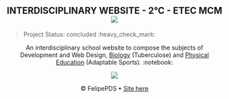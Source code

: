 # <h2 align="center">INTERDISCIPLINARY WEBSITE - 2°C - ETEC MCM <img src="https://github.com/FelipePDS/interdisciplinary-website.github.io/blob/main/assets/css/images/git-01.png"/></h2>

<p align="end"><blockquote>Project Status: concluded :heavy_check_mark:</blockquote></p>

<p align="center">An interdisciplinary school website to compose the subjects of Development and Web Design, <a href="https://felipepds.github.io/the-redemption-plage.github.io/biologia/">Biology</a> (Tuberculose) and <a href="https://felipepds.github.io/the-redemption-plage.github.io/ed.fisica/">Physical Education</a> (Adaptable Sports). :notebook:</p>

<p align="center"><img src="https://github.com/FelipePDS/interdisciplinary-website.github.io/blob/main/assets/css/images/git-02.JPG"/></p>

<p align="center">&copy; FelipePDS &bull; <a href="https://felipepds.github.io/the-redemption-plage.github.io
">Site here</a></p>
